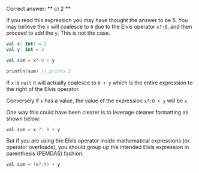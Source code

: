 Correct answer: ** c) 2 **

If you read this expression you may have thought the answer to be 5.  You may believe the `x` will coalesce to `0` due to the Elvis operator `x?:0`, and then proceed to add the `y`. This is not the case.

```kotlin
val x: Int? = 2
val y: Int = 3

val sum = x?:0 + y

println(sum) // prints 2
```

If `x` is `null` it will actually coalesce to `0 + y` which is the entire expression to the right of the Elvis operator.

Conversely if `x` has a value, the value of the expression `x?:0 + y` will be `x`.

One way this could have been clearer is to leverage cleaner formatting as shown below:

```kotlin
val sum = x ?: 0 + y
```

But if you are using the Elvis operator inside mathematical expressions (or operator overloads), you should group up the intended Elvis expression in parenthesis (PEMDAS) fashion.

```kotlin
val sum = (x?:0) + y
```
